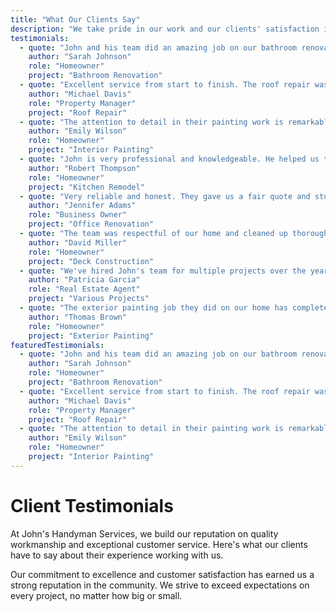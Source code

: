 ```yaml
---
title: "What Our Clients Say"
description: "We take pride in our work and our clients' satisfaction is our top priority."
testimonials:
  - quote: "John and his team did an amazing job on our bathroom renovation. Professional, punctual, and the quality of work is outstanding."
    author: "Sarah Johnson"
    role: "Homeowner"
    project: "Bathroom Renovation"
  - quote: "Excellent service from start to finish. The roof repair was done efficiently and at a very reasonable price. Highly recommend!"
    author: "Michael Davis"
    role: "Property Manager"
    project: "Roof Repair"
  - quote: "The attention to detail in their painting work is remarkable. Our living room looks brand new. Will definitely use their services again."
    author: "Emily Wilson"
    role: "Homeowner"
    project: "Interior Painting"
  - quote: "John is very professional and knowledgeable. He helped us transform our old kitchen into a modern space that we love."
    author: "Robert Thompson"
    role: "Homeowner"
    project: "Kitchen Remodel"
  - quote: "Very reliable and honest. They gave us a fair quote and stuck to it, even when they encountered some unexpected issues."
    author: "Jennifer Adams"
    role: "Business Owner"
    project: "Office Renovation"
  - quote: "The team was respectful of our home and cleaned up thoroughly after completing the project. The deck looks fantastic!"
    author: "David Miller"
    role: "Homeowner"
    project: "Deck Construction"
  - quote: "We've hired John's team for multiple projects over the years and they never disappoint. Quality work every time."
    author: "Patricia Garcia"
    role: "Real Estate Agent"
    project: "Various Projects"
  - quote: "The exterior painting job they did on our home has completely transformed its appearance. The neighbors keep asking who did the work!"
    author: "Thomas Brown"
    role: "Homeowner"
    project: "Exterior Painting"
featuredTestimonials:
  - quote: "John and his team did an amazing job on our bathroom renovation. Professional, punctual, and the quality of work is outstanding."
    author: "Sarah Johnson"
    role: "Homeowner"
    project: "Bathroom Renovation"
  - quote: "Excellent service from start to finish. The roof repair was done efficiently and at a very reasonable price. Highly recommend!"
    author: "Michael Davis"
    role: "Property Manager"
    project: "Roof Repair"
  - quote: "The attention to detail in their painting work is remarkable. Our living room looks brand new. Will definitely use their services again."
    author: "Emily Wilson"
    role: "Homeowner"
    project: "Interior Painting"
---
```


# Client Testimonials

At John's Handyman Services, we build our reputation on quality workmanship and exceptional customer service. 
Here's what our clients have to say about their experience working with us.

Our commitment to excellence and customer satisfaction has earned us a strong reputation in the community. 
We strive to exceed expectations on every project, no matter how big or small.
